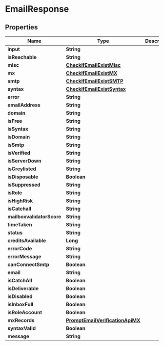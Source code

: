 

# EmailResponse

## Properties

Name | Type | Description | Notes
------------ | ------------- | ------------- | -------------
**input** | **String** |  |  [optional]
**isReachable** | **String** |  |  [optional]
**misc** | [**CheckIfEmailExistMisc**](CheckIfEmailExistMisc.md) |  |  [optional]
**mx** | [**CheckIfEmailExistMX**](CheckIfEmailExistMX.md) |  |  [optional]
**smtp** | [**CheckIfEmailExistSMTP**](CheckIfEmailExistSMTP.md) |  |  [optional]
**syntax** | [**CheckIfEmailExistSyntax**](CheckIfEmailExistSyntax.md) |  |  [optional]
**error** | **String** |  |  [optional]
**emailAddress** | **String** |  |  [optional]
**domain** | **String** |  |  [optional]
**isFree** | **String** |  |  [optional]
**isSyntax** | **String** |  |  [optional]
**isDomain** | **String** |  |  [optional]
**isSmtp** | **String** |  |  [optional]
**isVerified** | **String** |  |  [optional]
**isServerDown** | **String** |  |  [optional]
**isGreylisted** | **String** |  |  [optional]
**isDisposable** | **Boolean** |  |  [optional]
**isSuppressed** | **String** |  |  [optional]
**isRole** | **String** |  |  [optional]
**isHighRisk** | **String** |  |  [optional]
**isCatchall** | **String** |  |  [optional]
**mailboxvalidatorScore** | **String** |  |  [optional]
**timeTaken** | **String** |  |  [optional]
**status** | **String** |  |  [optional]
**creditsAvailable** | **Long** |  |  [optional]
**errorCode** | **String** |  |  [optional]
**errorMessage** | **String** |  |  [optional]
**canConnectSmtp** | **Boolean** |  |  [optional]
**email** | **String** |  |  [optional]
**isCatchAll** | **Boolean** |  |  [optional]
**isDeliverable** | **Boolean** |  |  [optional]
**isDisabled** | **Boolean** |  |  [optional]
**isInboxFull** | **Boolean** |  |  [optional]
**isRoleAccount** | **Boolean** |  |  [optional]
**mxRecords** | [**PromptEmailVerificationApiMX**](PromptEmailVerificationApiMX.md) |  |  [optional]
**syntaxValid** | **Boolean** |  |  [optional]
**message** | **String** |  |  [optional]




